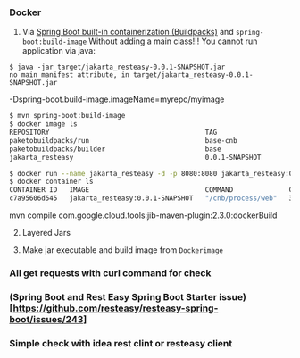 ### Docker 

1. Via [Spring Boot built-in containerization (Buildpacks)](https://paketo.io/) and `spring-boot:build-image`
Without adding a main class!!!
You cannot run application via java:
```
$ java -jar target/jakarta_resteasy-0.0.1-SNAPSHOT.jar
no main manifest attribute, in target/jakarta_resteasy-0.0.1-SNAPSHOT.jar
```

-Dspring-boot.build-image.imageName=myrepo/myimage

```bash
$ mvn spring-boot:build-image
$ docker image ls
REPOSITORY                                       TAG                       IMAGE ID       CREATED         SIZE
paketobuildpacks/run                             base-cnb                  1c8659977d9c   2 weeks ago     87.1MB
paketobuildpacks/builder                         base                      d37640437760   43 years ago    1.29GB
jakarta_resteasy                                 0.0.1-SNAPSHOT            bd499cb60597   43 years ago    282MB

$ docker run --name jakarta_resteasy -d -p 8080:8080 jakarta_resteasy:0.0.1-SNAPSHOT
$ docker container ls
CONTAINER ID   IMAGE                             COMMAND              CREATED         STATUS         PORTS                                       NAMES
c7a95606d545   jakarta_resteasy:0.0.1-SNAPSHOT   "/cnb/process/web"   3 minutes ago   Up 3 minutes   0.0.0.0:8080->8080/tcp, :::8080->8080/tcp   jakarta_resteas
```

mvn compile com.google.cloud.tools:jib-maven-plugin:2.3.0:dockerBuild

2. Layered Jars


3. Make jar executable and build image from `Dockerimage`

### All get requests with curl command for check

### (Spring Boot and Rest Easy Spring Boot Starter issue)[https://github.com/resteasy/resteasy-spring-boot/issues/243]

### Simple check with idea rest clint or resteasy client


